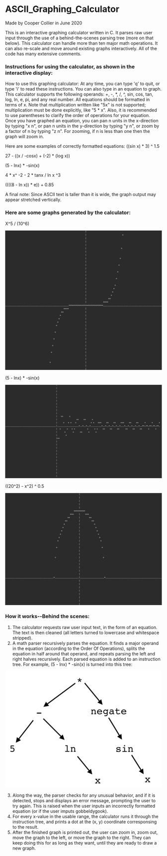 # ASCII_Graphing_Calculator
Made by Cooper Collier in June 2020

This is an interactive graphing calculator written in C. It parses raw user input through the use of a behind-the-scenes parsing tree (more on that below). This calculator can handle more than ten major math operations. It can also re-scale and move around existing graphs interactively. All of the code has many extensive comments.

### Instructions for using the calculator, as shown in the interactive display:

How to use this graphing calculator:
At any time, you can type 'q' to quit, or type 'i' to read these instructions.
You can also type in an equation to graph. This calculator supports the
following operands: +, -, \*, /, ^, sin, cos, tan, log, ln, e, pi, and any real
number. All equations should be formatted in terms of x. Note that
multiplication written like "5x" is not supported; multiplication must be
done explicitly, like "5 \* x". Also, it is recommended to use parentheses to
clarify the order of operations for your equation. Once you have graphed an
equation, you can pan n units in the x-direction by typing "x n", or pan
n units in the y-direction by typing "y n", or zoom by a factor of n by
typing "z n". For zooming, if n is less than one then the graph will zoom in.

Here are some examples of correctly formatted equations:
((sin x) \* 3) ^ 1.5

27 - ((x / -cosx) + (-2) \* (log x))

(5 - lnx) \* -sin(x)

4 \* x^ -2 - 2 \* tanx / ln x ^3

((((8 - ln x)) \* e)) + 0.85

A final note: Since ASCII text is taller than it is wide, the graph output
may appear stretched vertically.

### Here are some graphs generated by the calculator:

X^5 / (10^6)

![](img1.png)

(5 - lnx) \* -sin(x)

![](img2.png)

((20^2) - x^2) ^ 0.5

![](img3.png)

### How it works--Behind the scenes:
1) The calculator requests raw user input text, in the form of an equation. The text is then cleaned (all letters
turned to lowercase and whitespace stripped).
2) A math parser recursively parses the equation. It finds a major operand in the equation (according to the Order 
Of Operations), splits the equation in half around that operand, and repeats parsing the left and right halves recursively.
Each parsed equation is added to an instruction tree. For example, (5 - lnx) * -sin(x) is turned into this tree:

![](img4.png)
  
3) Along the way, the parser checks for any unusual behavior, and if it is detected, stops and displays an error message, prompting the user to try again. This is raised when the user inputs an incorrectly formatted equation (or if the user imputs gobbeldygook). 
4) For every x-value in the usable range, the calculator runs it through the instruction tree, and prints a dot at the (x, y) coordinate corresponsing to the result.
5) After the finished graph is printed out, the user can zoom in, zoom out, move the graph to the left, or move the graph to the right. They can keep doing this for as long as they want, until they are ready to draw a new graph.
